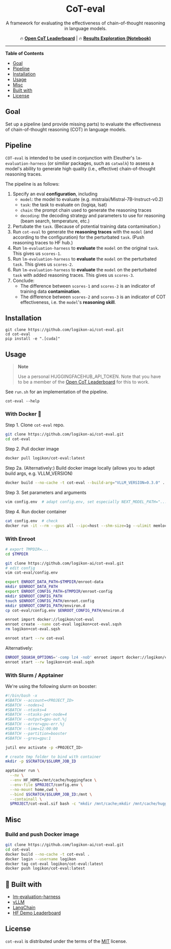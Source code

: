 <div align="center">

# CoT-eval

A framework for evaluating the effectiveness of chain-of-thought reasoning in language models.

🔥 [**Open CoT Leaderboard**](https://huggingface.co/spaces/logikon/open_cot_leaderboard) |
🔥 [**Results Exploration (Notebook)**](notebooks/CoT_Leaderboard_Results_Exploration.ipynb)

</div>

<!-- [**`/\/` Open CoT Leaderboard** [coming soon]](https://huggingface.co/spaces/logikon/open_cot_leaderboard) -->

-----

**Table of Contents**

- [Goal](#goal)
- [Pipeline](#pipeline)
- [Installation](#installation)
- [Usage](#usage)
- [Misc](#misc)
- [Built with](#built-with)
- [License](#license)


## Goal

Set up a pipeline (and provide missing parts) to evaluate the effectiveness of chain-of-thought reasoning (COT) in language models.


## Pipeline

`COT-eval` is intended to be used in conjunction with Eleuther's `lm-evaluation-harness` (or similiar packages, such as `catwalk`) to assess a model's ability to generate high quality (i.e., effective) chain-of-thought reasoning traces.

The pipeline is as follows:

1. Specify an eval **configuration**, including
    - `model`: the model to evaluate (e.g. mistralai/Mistral-7B-Instruct-v0.2)
    - `task`: the task to evaluate on (logiqa, lsat)
    - `chain`: the prompt chain used to generate the reasoning traces
    - `decoding`: the decoding strategy and parameters to use for reasoning (beam search, temperature, etc.)
2. Pertubate the `task`. (Because of potential training data contamination.)
3. Run `cot-eval` to generate the **reasoning traces** with the `model` (and according to the configuration) for the perturbated `task`. (Push reasoning traces to HF hub.)
4. Run `lm-evaluation-harness` to **evaluate** the `model` on the original `task`. This gives us `scores-1`.
5. Run `lm-evaluation-harness` to **evaluate** the `model` on the perturbated `task`. This gives us `scores-2`.
6. Run `lm-evaluation-harness` to **evaluate** the `model` on the perturbated `task` with added reasoning traces. This gives us `scores-3`.
7. Conclude:
    - The difference between `scores-1` and `scores-2` is an indicator of training data **contamination**.
    - The difference between `scores-2` and `scores-3` is an indicator of COT effectiveness, i.e. the `model`'s **reasoning skill**.


## Installation

```console
git clone https://github.com/logikon-ai/cot-eval.git
cd cot-eval
pip install -e ".[cuda]"
```


## Usage

> **Note**
>
> Use a personal HUGGINGFACEHUB_API_TOKEN. Note that you have to be a member of the [Open CoT Leaderboard](https://huggingface.co/cot-leaderboard) for this to work.

See `run.sh` for an implementation of the pipeline.

```console
cot-eval --help
```


### With Docker 🐳

Step 1. Clone `cot-eval` repo.

```bash
git clone https://github.com/logikon-ai/cot-eval.git
cd cot-eval
```

Step 2. Pull docker image
```bash
docker pull logikon/cot-eval:latest
```

Step 2a. (Alternatively:) Build docker image locally (allows you to adapt build args, e.g. VLLM_VERSION)
```bash
docker build --no-cache -t cot-eval --build-arg="VLLM_VERSION=0.3.0" . # change vllm version if necessary
```

Step 3. Set parameters and arguments
```bash
vim config.env  # adapt config.env, set especially NEXT_MODEL_PATH="..." and HUGGINGFACEHUB_API_TOKEN="..."
```

Step 4. Run docker container
```bash
cat config.env  # check
docker run -it --rm --gpus all --ipc=host --shm-size=1g --ulimit memlock=-1 --ulimit stack=67108864 --env-file config.env logikon/cot-eval:latest
```


### With Enroot

```bash
# export TMPDIR=...
cd $TMPDIR

git clone https://github.com/logikon-ai/cot-eval.git
# edit config
vim cot-eval/config.env

export ENROOT_DATA_PATH=$TMPDIR/enroot-data
mkdir $ENROOT_DATA_PATH
export ENROOT_CONFIG_PATH=$TMPDIR/enroot-config
mkdir $ENROOT_CONFIG_PATH
touch $ENROOT_CONFIG_PATH/enroot.config
mkdir $ENROOT_CONFIG_PATH/environ.d
cp cot-eval/config.env $ENROOT_CONFIG_PATH/environ.d

enroot import docker://logikon/cot-eval
enroot create --name cot-eval logikon+cot-eval.sqsh
rm logikon+cot-eval.sqsh

enroot start --rw cot-eval
```

Alternatively:

```bash
ENROOT_SQUASH_OPTIONS='-comp lz4 -noD' enroot import docker://logikon/cot-eval
enroot start --rw logikon+cot-eval.sqsh
```

### With Slurm / Apptainer

We're using the following slurm on booster:

```bash
#!/bin/bash -x
#SBATCH --account=<PROJECT_ID>
#SBATCH --nodes=1
#SBATCH --ntasks=4
#SBATCH --ntasks-per-node=4
#SBATCH --output=gpu-out.%j
#SBATCH --error=gpu-err.%j
#SBATCH --time=12:00:00
#SBATCH --partition=booster
#SBATCH --gres=gpu:1

jutil env activate -p <PROJECT_ID>

# create tmp folder to bind with container
mkdir -p $SCRATCH/$SLURM_JOB_ID

apptainer run \
  --nv \
  --env HF_HOME=/mnt/cache/huggingface \
  --env-file $PROJECT/config.env \
  --no-mount home,cwd \
  --bind $SCRATCH/$SLURM_JOB_ID:/mnt \
  --containall \
  $PROJECT/cot-eval.sif bash -c "mkdir /mnt/cache;mkdir /mnt/cache/huggingface;cd /workspace/cot-eval;bash run.sh"
```




## Misc

### Build and push Docker image

```bash
git clone https://github.com/logikon-ai/cot-eval.git
cd cot-eval
docker build --no-cache -t cot-eval . 
docker login --username logikon
docker tag cot-eval logikon/cot-eval:latest
docker push logikon/cot-eval:latest
```




## 🙏 Built with

- [lm-evaluation-harness](https://github.com/EleutherAI/lm-evaluation-harness)
- [vLLM](https://github.com/vllm-project/vllm)
- [LangChain](https://github.com/langchain-ai/langchain)
- [HF Demo Leaderboard](https://huggingface.co/spaces/demo-leaderboard/leaderboard)


## License

`cot-eval` is distributed under the terms of the [MIT](https://spdx.org/licenses/MIT.html) license.
